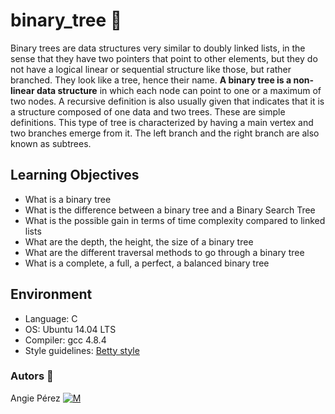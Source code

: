 # binary_tree 	:deciduous_tree:
Binary trees are data structures very similar to doubly linked lists, in the sense that they have two pointers that point to other elements, but they do not have a logical linear or sequential structure like those, but rather branched. They look like a tree, hence their name. **A binary tree is a non-linear data structure** in which each node can point to one or a maximum of two nodes. A recursive definition is also usually given that indicates that it is a structure composed of one data and two trees. These are simple definitions. This type of tree is characterized by having a main vertex and two branches emerge from it. The left branch and the right branch are also known as subtrees.
## Learning Objectives
* What is a binary tree
* What is the difference between a binary tree and a Binary Search Tree
* What is the possible gain in terms of time complexity compared to linked lists
* What are the depth, the height, the size of a binary tree
* What are the different traversal methods to go through a binary tree
* What is a complete, a full, a perfect, a balanced binary tree
## Environment ##
* Language: C
* OS: Ubuntu 14.04 LTS
* Compiler: gcc 4.8.4
* Style guidelines: [Betty style](https://github.com/holbertonschool/Betty/wiki)
### Autors :ribbon: ##
Angie Pérez [![M](https://upload.wikimedia.org/wikipedia/fr/thumb/c/c8/Twitter_Bird.svg/30px-Twitter_Bird.svg.png)](https://twitter.com/xiommyperez)